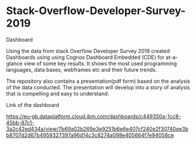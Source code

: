 # Stack-Overflow-Developer-Survey-2019
Dashboard

Using the data from stack Overflow Developer Survey 2019 created Dashboards using using Cognos Dashboard Embedded (CDE) for at-a-glance view of some key results.
It shows the most used programming languages, data bases, webframes etc and their future trends.

The repository also contains a presentation(pdf form) based on the analysis of the data conducted. The presentation will develop into a story of analysis that is compelling and easy to understand. 


Link of the dashboard

https://eu-gb.dataplatform.cloud.ibm.com/dashboards/c449350a-1cc8-45bb-87c1-3a2c42ed434a/view/7b69a02b269e3e9251b6e6e407cf240e2f30740ee3bb8707d2d67b4959327397a96d14c3c8274a098e405664f7e94058ce
